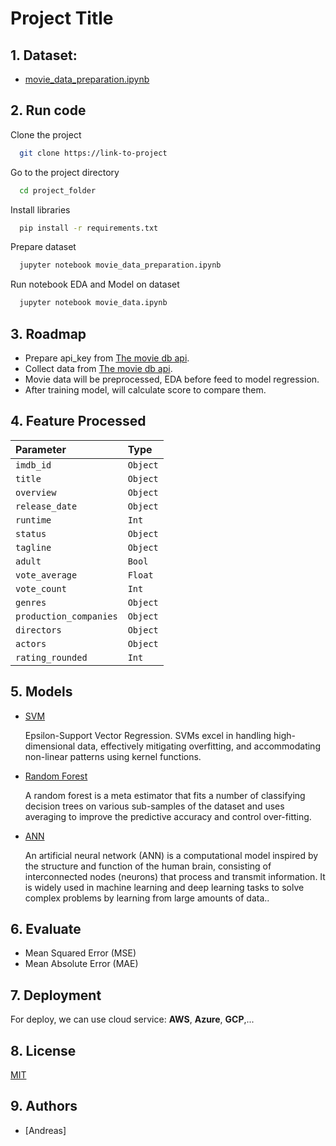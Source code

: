 # Project Title

## 1. Dataset:
* [movie_data_preparation.ipynb](./movie_data_preparation.ipynb)

## 2. Run code

Clone the project

```bash
  git clone https://link-to-project
```

Go to the project directory

```bash
  cd project_folder
```

Install libraries

```bash
  pip install -r requirements.txt
```

Prepare dataset

```bash
  jupyter notebook movie_data_preparation.ipynb
```

Run notebook EDA and Model on dataset

```bash
  jupyter notebook movie_data.ipynb
```

## 3. Roadmap
- Prepare api_key from [The movie db api](https://api.themoviedb.org).
- Collect data from [The movie db api](https://api.themoviedb.org).
- Movie data will be preprocessed, EDA before feed to model regression.
- After training model, will calculate score to compare them.

## 4. Feature Processed
| Parameter       | Type     |
|:----------------|:---------|
| `imdb_id`      | `Object` |
| `title`      | `Object` |
| `overview`   | `Object` |
| `release_date`      | `Object` |
| `runtime`   | `Int`    |
| `status` | `Object` |
| `tagline`    | `Object` |
| `adult`    | `Bool`   |
| `vote_average`  | `Float`  |
| `vote_count`  | `Int`    |
| `genres`   | `Object` |
| `production_companies`   | `Object` |
| `directors`   | `Object` |
| `actors`   | `Object` |
| `rating_rounded`      | `Int`    |


## 5. Models
- [SVM](https://scikit-learn.org/stable/modules/generated/sklearn.svm.SVR.html)

    Epsilon-Support Vector Regression. SVMs excel in handling high-dimensional data, effectively mitigating overfitting, and accommodating non-linear patterns using kernel functions.
- [Random Forest](https://scikit-learn.org/stable/modules/generated/sklearn.ensemble.RandomForestRegressor.html)

    A random forest is a meta estimator that fits a number of classifying decision trees on various sub-samples of the dataset and uses averaging to improve the predictive accuracy and control over-fitting.
- [ANN]()

  An artificial neural network (ANN) is a computational model inspired by the structure and function of the human brain, consisting of interconnected nodes (neurons) that process and transmit information. It is widely used in machine learning and deep learning tasks to solve complex problems by learning from large amounts of data..

## 6. Evaluate
- Mean Squared Error (MSE)
- Mean Absolute Error (MAE)

## 7. Deployment
For deploy, we can use cloud service: **AWS**, **Azure**, **GCP**,...

## 8. License
[MIT](https://choosealicense.com/licenses/mit/)

## 9. Authors
- [Andreas]
